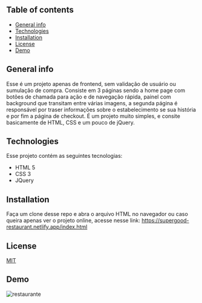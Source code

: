 ## Table of contents
* [General info](#general-info)
* [Technologies](#technologies)
* [Installation](#Installation)
* [License](#License)
* [Demo](#Demo)

## General info
Esse é um projeto apenas de frontend, sem validação de usuário ou sumulação de compra. Consiste em 3 páginas sendo a home page com botões  de chamada para ação e de navegação rápida, painel com background que transitam entre várias imagens, a segunda página é responsável por traser informações sobre o estabelecimento se sua história e por fim a página de checkout.
É um projeto muito simples, e consite basicamente de HTML, CSS e um pouco de jQuery.
	
## Technologies
Esse projeto contém as seguintes tecnologias:
* HTML 5
* CSS 3 
* JQuery
	
## Installation
Faça um clone desse repo e abra o arquivo HTML no navegador ou caso queira apenas ver o projeto online, acesse nesse link:  https://supergood-restaurant.netlify.app/index.html

## License
[MIT](https://choosealicense.com/licenses/mit/)


## Demo
![restaurante](https://user-images.githubusercontent.com/66249777/106129811-5f9eab00-613f-11eb-81af-1575497a7f01.gif)

